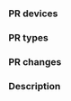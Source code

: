 <!-- Demo: https://github.com/PaddlePaddle/Paddle-Lite/pull/8688 -->
### PR devices
<!-- One of [ Framework | Host | Arm | x86 | OpenCL | Metal | XPU | NNadapter | others ] -->

### PR types
<!-- One of [ New features | Bug fixes | Performance optimization | Breaking changes | Others ] -->

### PR changes
<!-- One of [ OP | API | PASS | Kernels | Backends | Docs ] -->

### Description
<!-- Describe what this PR does -->
